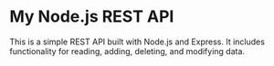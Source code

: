 # My Node.js REST API

This is a simple REST API built with Node.js and Express. It includes functionality for reading, adding, deleting, and modifying data.
